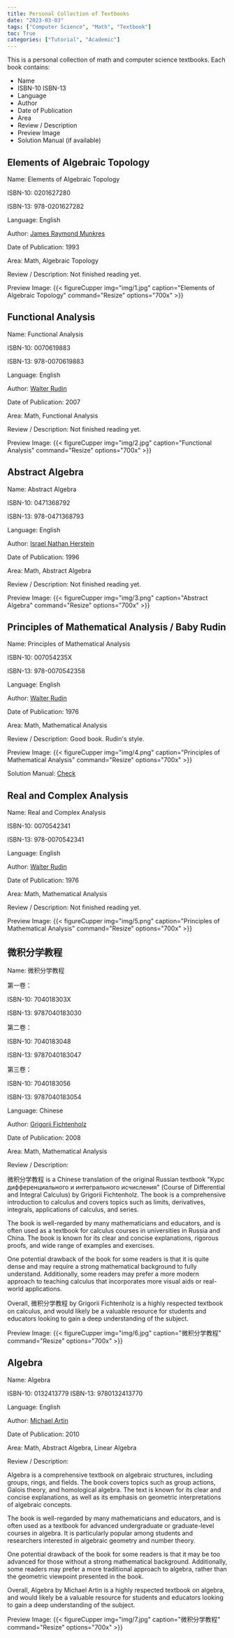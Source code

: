 ```yaml
---
title: Personal Collection of Textbooks
date: "2023-03-03"
tags: ["Computer Science", "Math", "Textbook"]
toc: True
categories: ["Tutorial", "Academic"]
---
```


This is a personal collection of math and computer science textbooks.
Each book contains:
- Name
- ISBN-10 ISBN-13
- Language
- Author
- Date of Publication
- Area
- Review / Description
- Preview Image
- Solution Manual (if available)
<!-- - File -->

## Elements of Algebraic Topology

Name: Elements of Algebraic Topology

ISBN-10: 0201627280

ISBN-13: 978-0201627282

Language: English

Author: [James Raymond Munkres](https://en.wikipedia.org/wiki/James_Munkres)

Date of Publication: 1993

Area: Math, Algebraic Topology

Review / Description: Not finished reading yet.

Preview Image:
{{< figureCupper
img="img/1.jpg" 
caption="Elements of Algebraic Topology" 
command="Resize" 
options="700x" >}}

<!-- File: 1 -->

## Functional Analysis

Name: Functional Analysis

ISBN-10: 0070619883

ISBN-13: 978-0070619883

Language: English

Author: [Walter Rudin](https://en.wikipedia.org/wiki/Walter_Rudin)

Date of Publication: 2007

Area: Math, Functional Analysis

Review / Description: Not finished reading yet.

Preview Image:
{{< figureCupper
img="img/2.jpg" 
caption="Functional Analysis" 
command="Resize" 
options="700x" >}}

<!-- File: 2 -->

## Abstract Algebra

Name: Abstract Algebra

ISBN-10: 0471368792

ISBN-13: 978-0471368793

Language: English

Author: [Israel Nathan Herstein](https://en.wikipedia.org/wiki/Israel_Nathan_Herstein)

Date of Publication: 1996

Area: Math, Abstract Algebra

Review / Description: Not finished reading yet.

Preview Image:
{{< figureCupper
img="img/3.png" 
caption="Abstract Algebra" 
command="Resize" 
options="700x" >}}

<!-- File: 3 -->

## Principles of Mathematical Analysis / Baby Rudin

Name: Principles of Mathematical Analysis

ISBN-10: 007054235X

ISBN-13: 978-0070542358

Language: English

Author: [Walter Rudin](https://en.wikipedia.org/wiki/Walter_Rudin)

Date of Publication: 1976

Area: Math, Mathematical Analysis

Review / Description: Good book. Rudin's style.

Preview Image:
{{< figureCupper
img="img/4.png" 
caption="Principles of Mathematical Analysis" 
command="Resize" 
options="700x" >}}

Solution Manual: [Check](https://minds.wisconsin.edu/handle/1793/67009) <!-- File: 5 -->

<!-- File: 4 -->


## Real and Complex Analysis

Name: Real and Complex Analysis

ISBN-10: 0070542341

ISBN-13: 978-0070542341

Language: English

Author: [Walter Rudin](https://en.wikipedia.org/wiki/Walter_Rudin)

Date of Publication: 1976

Area: Math, Mathematical Analysis

Review / Description: Not finished reading yet.

Preview Image:
{{< figureCupper
img="img/5.png" 
caption="Principles of Mathematical Analysis" 
command="Resize" 
options="700x" >}}

<!-- File: 6 -->

## 微积分学教程

Name: 微积分学教程

第一卷：

ISBN-10: 704018303X

ISBN-13: 9787040183030

第二卷：

ISBN-10: 7040183048

ISBN-13: 9787040183047

第三卷：

ISBN-10: 7040183056

ISBN-13: 9787040183054

Language: Chinese

Author: [Grigorii Fichtenholz](https://en.wikipedia.org/wiki/Grigorii_Fichtenholz)

Date of Publication: 2008

Area: Math, Mathematical Analysis

Review / Description: 

微积分学教程 is a Chinese translation of the original Russian textbook "Курс дифференциального и интегрального исчисления" (Course of Differential and Integral Calculus) by Grigorii Fichtenholz. The book is a comprehensive introduction to calculus and covers topics such as limits, derivatives, integrals, applications of calculus, and series.

The book is well-regarded by many mathematicians and educators, and is often used as a textbook for calculus courses in universities in Russia and China. The book is known for its clear and concise explanations, rigorous proofs, and wide range of examples and exercises.

One potential drawback of the book for some readers is that it is quite dense and may require a strong mathematical background to fully understand. Additionally, some readers may prefer a more modern approach to teaching calculus that incorporates more visual aids or real-world applications.

Overall, 微积分学教程 by Grigorii Fichtenholz is a highly respected textbook on calculus, and would likely be a valuable resource for students and educators looking to gain a deep understanding of the subject.

Preview Image:
{{< figureCupper
img="img/6.jpg" 
caption="微积分学教程" 
command="Resize" 
options="700x" >}}

<!-- File: 7 -->
<!-- File: 8 -->
<!-- File: 9 -->

## Algebra

Name: Algebra

ISBN-10: 0132413779
ISBN-13: 9780132413770

Language: English

Author: [Michael Artin](https://en.wikipedia.org/wiki/Michael_Artin)

Date of Publication: 2010

Area: Math, Abstract Algebra, Linear Algebra

Review / Description: 

Algebra is a comprehensive textbook on algebraic structures, including groups, rings, and fields. The book covers topics such as group actions, Galois theory, and homological algebra. The text is known for its clear and concise explanations, as well as its emphasis on geometric interpretations of algebraic concepts.

The book is well-regarded by many mathematicians and educators, and is often used as a textbook for advanced undergraduate or graduate-level courses in algebra. It is particularly popular among students and researchers interested in algebraic geometry and number theory.

One potential drawback of the book for some readers is that it may be too advanced for those without a strong mathematical background. Additionally, some readers may prefer a more traditional approach to algebra, rather than the geometric viewpoint presented in the book.

Overall, Algebra by Michael Artin is a highly respected textbook on algebra, and would likely be a valuable resource for students and educators looking to gain a deep understanding of the subject.

Preview Image:
{{< figureCupper
img="img/7.jpg" 
caption="微积分学教程" 
command="Resize" 
options="700x" >}}

<!-- File: 10 -->